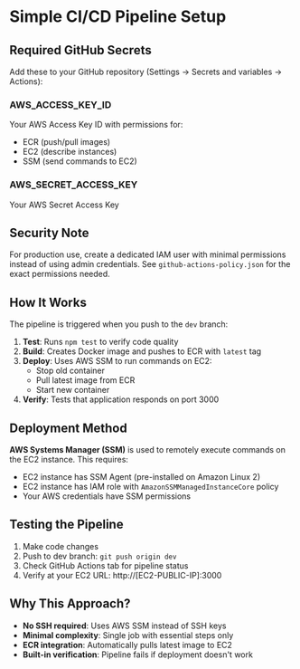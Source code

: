# Simple CI/CD Pipeline Setup

## Required GitHub Secrets

Add these to your GitHub repository (Settings → Secrets and variables → Actions):

### AWS_ACCESS_KEY_ID
Your AWS Access Key ID with permissions for:
- ECR (push/pull images)
- EC2 (describe instances) 
- SSM (send commands to EC2)

### AWS_SECRET_ACCESS_KEY
Your AWS Secret Access Key

## Security Note

For production use, create a dedicated IAM user with minimal permissions instead of using admin credentials. See `github-actions-policy.json` for the exact permissions needed.

## How It Works

The pipeline is triggered when you push to the `dev` branch:

1. **Test**: Runs `npm test` to verify code quality
2. **Build**: Creates Docker image and pushes to ECR with `latest` tag
3. **Deploy**: Uses AWS SSM to run commands on EC2:
   - Stop old container
   - Pull latest image from ECR
   - Start new container
4. **Verify**: Tests that application responds on port 3000

## Deployment Method

**AWS Systems Manager (SSM)** is used to remotely execute commands on the EC2 instance. This requires:

- EC2 instance has SSM Agent (pre-installed on Amazon Linux 2)
- EC2 instance has IAM role with `AmazonSSMManagedInstanceCore` policy
- Your AWS credentials have SSM permissions

## Testing the Pipeline

1. Make code changes
2. Push to dev branch: `git push origin dev`
3. Check GitHub Actions tab for pipeline status
4. Verify at your EC2 URL: http://[EC2-PUBLIC-IP]:3000

## Why This Approach?

- **No SSH required**: Uses AWS SSM instead of SSH keys
- **Minimal complexity**: Single job with essential steps only
- **ECR integration**: Automatically pulls latest image to EC2
- **Built-in verification**: Pipeline fails if deployment doesn't work